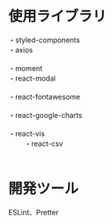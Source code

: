 # 使用ライブラリ
・styled-components<br/>
・axios<br/>    
・moment<br/>
・react-modal<br/>  
・react-fontawesome<br/>  
・react-google-charts<br/>  
・react-vis<br/> 　　
・react-csv<br/>　    　 

# 開発ツール    　 
ESLint、Pretter 
